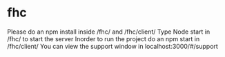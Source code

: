 # fhc
Please do an npm install inside /fhc/ and /fhc/client/
Type Node start in /fhc/ to start the server
Inorder to run the project do an npm start in /fhc/client/
You can view the support window in localhost:3000/#/support

